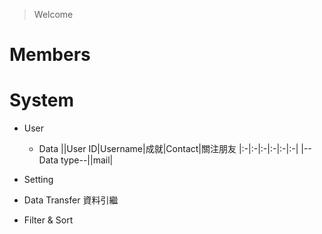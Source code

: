 > Welcome

# Members

# System
- User
  - Data
  ||User ID|Username|成就|Contact|關注朋友
  |:-|:-|:-|:-|:-|:-|
  |--Data type--||mail|
  
- Setting
- Data Transfer 資料引繼
- Filter & Sort
